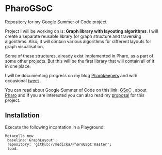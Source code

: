# PharoGSoC
Repository for my Google Summer of Code project

<p>Project I will be working on is: <strong>Graph library with layouting algorithms</strong>. I will create a separate reusable library for graph structure and traversing algorithms. Also, it will contain various algorithms for different layouts for graph visualisation.</p>

<p> Some of these structures, already exist implemented in Pharo, as a part of some other projects. But this will be the first library that will contain all of it in one place.</p>

I will be documenting progress on my blog [Pharokeepers](https://pharokeepers.github.io/) and with occasional [tweet](https://twitter.com/medicka992) . 

You can read about Google Summer of Code on this link: [GSoC](https://summerofcode.withgoogle.com/) , about [Pharo](https://pharo.org/) and if you are interested you can also read my [proposal](https://docs.google.com/document/d/1V8_HaZnxYsCfaiZs4vI1C5Dh4TvRPz-H51aYOuY9lFA/edit?usp=sharing) for this project.

## Installation 
Execute the following incantation in a Playground:


```Smalltalk
Metacello new
 baseline:'GraphLayout';
 repository: 'github://medicka/PharoGSoC:master';
 load.
```
